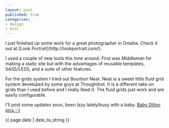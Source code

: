 ```yaml
---
layout: post
published: true
categories: 
- design
- mini
---
```



<p class="intro"><span class="first-letter">I</span> just finished up some work for a great photographer in Omaha.  Check it out at [Look Portrait](http://lookportrait.com/).
</p>

I used a couple of new tools this time around. First was Middleman for making a static site but with the advantages of reusable templates, SASS/LESS, and a suite of other features.

For the grids system I tried out Bourbon Neat.  Neat is a sweet little fluid grid system developed by some guys at Thoughtbot.  It is a different take on grids than I used before and I really liked it.  The fluid grids just work and are easily configurable.

I'll post some updates soon, been lazy lately/busy with a baby.  [Baby Dillon pics :-)](http://www.flickr.com/photos/dustinsmith1024/sets/72157632235952514/)

{{ page.date | date_to_string }}